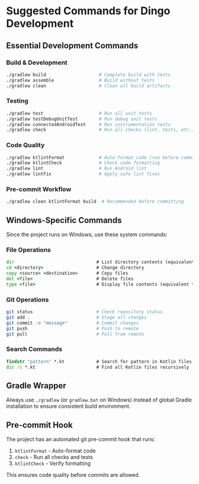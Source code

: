 # Suggested Commands for Dingo Development

## Essential Development Commands

### Build & Development
```bash
./gradlew build                    # Complete build with tests
./gradlew assemble                 # Build without tests
./gradlew clean                    # Clean all build artifacts
```

### Testing
```bash
./gradlew test                     # Run all unit tests
./gradlew testDebugUnitTest        # Run debug unit tests
./gradlew connectedAndroidTest     # Run instrumentation tests
./gradlew check                    # Run all checks (lint, tests, etc.)
```

### Code Quality
```bash
./gradlew ktlintFormat             # Auto-format code (run before committing)
./gradlew ktlintCheck              # Check code formatting
./gradlew lint                     # Run Android lint
./gradlew lintFix                  # Apply safe lint fixes
```

### Pre-commit Workflow
```bash
./gradlew clean ktlintFormat build  # Recommended before committing
```

## Windows-Specific Commands

Since the project runs on Windows, use these system commands:

### File Operations
```cmd
dir                               # List directory contents (equivalent to ls)
cd <directory>                    # Change directory
copy <source> <destination>       # Copy files
del <file>                        # Delete files
type <file>                       # Display file contents (equivalent to cat)
```

### Git Operations
```bash
git status                        # Check repository status
git add .                         # Stage all changes
git commit -m "message"           # Commit changes
git push                          # Push to remote
git pull                          # Pull from remote
```

### Search Commands
```cmd
findstr "pattern" *.kt            # Search for pattern in Kotlin files
dir /s *.kt                       # Find all Kotlin files recursively
```

## Gradle Wrapper
Always use `./gradlew` (or `gradlew.bat` on Windows) instead of global Gradle installation to ensure consistent build environment.

## Pre-commit Hook
The project has an automated git pre-commit hook that runs:
1. `ktlintFormat` - Auto-format code
2. `check` - Run all checks and tests
3. `ktlintCheck` - Verify formatting

This ensures code quality before commits are allowed.